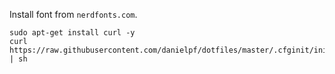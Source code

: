 
Install font from `nerdfonts.com`.
```
sudo apt-get install curl -y
curl https://raw.githubusercontent.com/danielpf/dotfiles/master/.cfginit/init.sh | sh
```
